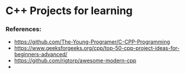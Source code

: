 # C++ Projects for learning



### References:

- https://github.com/The-Young-Programer/C-CPP-Programming
- https://www.geeksforgeeks.org/cpp/top-50-cpp-project-ideas-for-beginners-advanced/
- https://github.com/rigtorp/awesome-modern-cpp
- 
